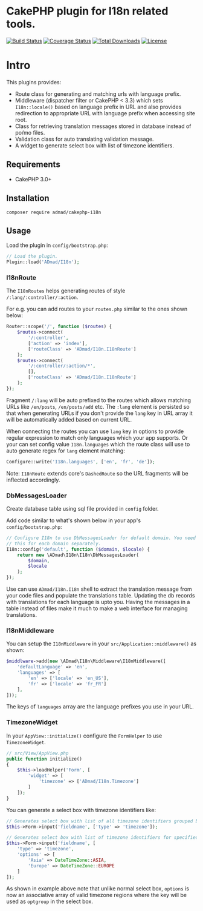 # CakePHP plugin for I18n related tools.

[![Build Status](https://img.shields.io/travis/ADmad/cakephp-i18n/master.svg?style=flat-square)](https://travis-ci.org/ADmad/cakephp-i18n)
[![Coverage Status](https://img.shields.io/codecov/c/github/ADmad/cakephp-i18n.svg?style=flat-square)](https://codecov.io/github/ADmad/cakephp-i18n)
[![Total Downloads](https://img.shields.io/packagist/dt/ADmad/cakephp-i18n.svg?style=flat-square)](https://packagist.org/packages/ADmad/cakephp-i18n)
[![License](https://img.shields.io/badge/license-MIT-blue.svg?style=flat-square)](LICENSE.txt)

# Intro

This plugins provides:

- Route class for generating and matching urls with language prefix.
- Middleware (dispatcher filter or CakePHP < 3.3) which sets `I18n::locale()`
  based on language prefix in URL and also provides redirection to appropriate
  URL with language prefix when accessing site root.
- Class for retrieving translation messages stored in database instead of po/mo files.
- Validation class for auto translating validation message.
- A widget to generate select box with list of timezone identifiers.

## Requirements

* CakePHP 3.0+

## Installation

```
composer require admad/cakephp-i18n
```

## Usage

Load the plugin in `config/bootstrap.php`:

```php
// Load the plugin.
Plugin::load('ADmad/I18n');
```

### I18nRoute

The `I18nRoutes` helps generating routes of style `/:lang/:controller/:action`.

For e.g. you can add routes to your `routes.php` similar to the ones shown below:

```php
Router::scope('/', function ($routes) {
    $routes->connect(
        '/:controller',
        ['action' => 'index'],
        ['routeClass' => 'ADmad/I18n.I18nRoute']
    );
    $routes->connect(
        '/:controller/:action/*',
        [],
        ['routeClass' => 'ADmad/I18n.I18nRoute']
    );
});
```

Fragment `/:lang` will be auto prefixed to the routes which allows matching
URLs like `/en/posts`, `/en/posts/add` etc. The `:lang` element is persisted so
that when generating URLs if you don't provide the `lang` key in URL array it
will be automatically added based on current URL.

When connecting the routes you can use `lang` key in options to provide regular
expression to match only languages which your app supports. Or your can set
config value `I18n.languages` which the route class will use to auto generate
regex for `lang` element matching:

```php
Configure::write('I18n.languages', ['en', 'fr', 'de']);
```

Note: `I18nRoute` extends core's `DashedRoute` so the URL fragments will be
inflected accordingly.

### DbMessagesLoader

Create database table using sql file provided in `config` folder.

Add code similar to what's shown below in your app's `config/bootstrap.php`:

```php
// Configure I18n to use DbMessagesLoader for default domain. You need to do
// this for each domain separately.
I18n::config('default', function ($domain, $locale) {
    return new \ADmad\I18n\I18n\DbMessagesLoader(
        $domain,
        $locale
    );
});
```

Use can use `ADmad/I18n.I18n` shell to extract the translation message from your code
files and populate the translations table. Updating the db records with
translations for each language is upto you. Having the messages in a table
instead of files make it much to make a web interface for managing translations.

### I18nMiddleware

You can setup the `I18nMiddleware` in your `src/Application::middleware()` as
shown:

```php
$middlware->add(new \ADmad\I18n\Middleware\I18nMiddleware([
    'defaultLanguage' => 'en',
    'languages' => [
        'en' => ['locale' => 'en_US'],
        'fr' => ['locale' => 'fr_FR']
    ],
]));
```

The keys of `languages` array are the language prefixes you use in your URL.

### TimezoneWidget

In your `AppView::initialize()` configure the `FormHelper` to use `TimezoneWidget`.

```php
// src/View/AppView.php
public function initialize()
{
    $this->loadHelper('Form', [
        'widget' => [
            'timezone' => ['ADmad/I18n.Timezone']
        ]
    ]);
}
```

You can generate a select box with timezone identifiers like:

```php
// Generates select box with list of all timezone identifiers grouped by regions.
$this->Form->input('fieldname', ['type' => 'timezone']);

// Generates select box with list of timezone identifiers for specified regions.
$this->Form->input('fieldname', [
    'type' => 'timezone',
    'options' => [
        'Asia' => DateTimeZone::ASIA,
        'Europe' => DateTimeZone::EUROPE
    ]
]);
```

As shown in example above note that unlike normal select box, `options` is now
an associative array of valid timezone regions where the key will be used as
`optgroup` in the select box.
